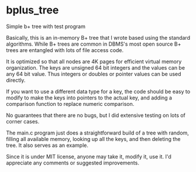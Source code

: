 # bplus_tree
Simple b+ tree with test program

Basically, this is an in-memory B+ tree that I wrote based using the standard algorithms.
While B+ trees are common in DBMS's most open source B+ trees are entangled with lots of file access code.

It is optimized so that all nodes are 4K pages for efficient virtual memory organization.
The keys are unsigned 64 bit integers and the values can be any 64 bit value. Thus integers or doubles or pointer values can be used directly.

If you want to use a different data type for a key, the code should be easy to modify to make the keys into pointers to the actual key, and adding a comparison function to replace numeric comparison.

No guarantees that there are no bugs, but I did extensive testing on lots of corner cases.

The main.c program just does a straightforward build of a tree with random, filling all available memory, looking up all the keys, and then deleting the tree. It also serves as an example.

Since it is under MIT license, anyone may take it, modify it, use it. I'd appreciate any comments or suggested improvements.
